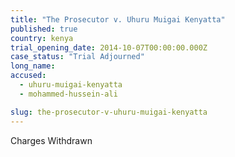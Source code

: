 ```yaml
---
title: "The Prosecutor v. Uhuru Muigai Kenyatta"
published: true
country: kenya
trial_opening_date: 2014-10-07T00:00:00.000Z
case_status: "Trial Adjourned"
long_name:
accused:
  - uhuru-muigai-kenyatta
  - mohammed-hussein-ali

slug: the-prosecutor-v-uhuru-muigai-kenyatta
---
```

Charges Withdrawn
